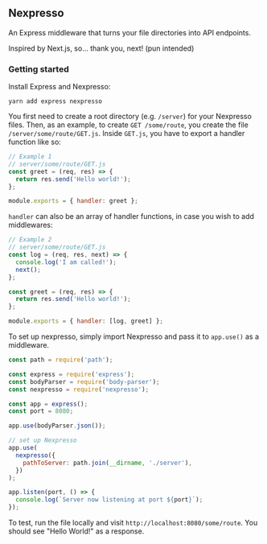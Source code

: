 ## Nexpresso

An Express middleware that turns your file directories into API endpoints.

Inspired by Next.js, so... thank you, next! (pun intended)

### Getting started

Install Express and Nexpresso:

```
yarn add express nexpresso
```

You first need to create a root directory (e.g. `/server`) for your Nexpresso files. Then, as an example, to create `GET /some/route`, you create the file `/server/some/route/GET.js`. Inside `GET.js`, you have to export a handler function like so:

```js
// Example 1
// server/some/route/GET.js
const greet = (req, res) => {
  return res.send('Hello world!');
};

module.exports = { handler: greet };
```

`handler` can also be an array of handler functions, in case you wish to add middlewares:

```js
// Example 2
// server/some/route/GET.js
const log = (req, res, next) => {
  console.log('I am called!');
  next();
};

const greet = (req, res) => {
  return res.send('Hello world!');
};

module.exports = { handler: [log, greet] };
```

To set up nexpresso, simply import Nexpresso and pass it to `app.use()` as a middleware.

```js
const path = require('path');

const express = require('express');
const bodyParser = require('body-parser');
const nexpresso = require('nexpresso');

const app = express();
const port = 8080;

app.use(bodyParser.json());

// set up Nexpresso
app.use(
  nexpresso({
    pathToServer: path.join(__dirname, './server'),
  })
);

app.listen(port, () => {
  console.log(`Server now listening at port ${port}`);
});
```

To test, run the file locally and visit `http://localhost:8080/some/route`. You should see "Hello World!" as a response.
